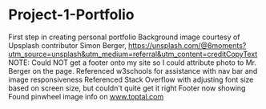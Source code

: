 # Project-1-Portfolio
First step in creating personal portfolio
Background image courtesy of Upsplash contributor Simon Berger, https://unsplash.com/@8moments?utm_source=unsplash&utm_medium=referral&utm_content=creditCopyText
NOTE: Could NOT get a footer onto my site so I could attribute photo to Mr. Berger on the page.
Referenced w3schools for assistance with nav bar and image responsiveness
Referenced Stack Overflow with adjusting font size based on screen size, but couldn't quite get it right
Footer now showing
Found pinwheel image info on www.toptal.com
